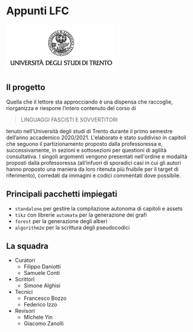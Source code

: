 # Appunti LFC
![logo](src/chapters/titlepage/images/logo-unitn.png)
## Il progetto
Quella che il lettore sta approcciando è una dispensa che raccoglie, riorganizza e riespone l’intero contenuto del corso di

> LINGUAGGI FASCISTI E SOVVERTITORI

tenuto nell’Università degli studi di Trento durante il primo semestre dell’anno accademico 2020/2021. L'elaborato è stato suddiviso in capitoli che seguono il partizionamento proposto dalla professoressa e, successivamente, in sezioni e sottosezioni per questioni di agilità consultativa. I singoli argomenti vengono presentati nell'ordine e modalità proposti dalla professoressa (all'infuori di sporadici casi in cui gli autori hanno proposto una maniera da loro ritenuta più fruibile per il target di riferimento), corredati da immagini e codici commentati dove possibile.

## Principali pacchetti impiegati

- `standalone` per gestire la compilazione autonoma di capitoli e assets
- `tikz` con librerie `automata` per la generazione dei grafi
- `forest` per la generazione degli alberi
- `algorithm2e` per la scrittura degli pseudocodici

## La squadra
- Curatori
    - Filippo Daniotti
    - Samuele Conti
- Scrittori
    - Simone Alghisi
- Tecnici
    - Francesco Bozzo
    - Federico  Izzo
- Revisori
    - Michele Yin
    - Giacomo Zanolli